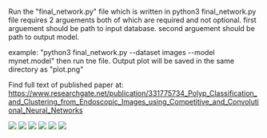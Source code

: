 Run the "final_network.py" file which is written in python3
final_network.py file requires 2 arguements both of which are required and not optional.
first arguement should be path to input database.
second arguement should be path to output model.

example: "python3 final_network.py --dataset images --model mynet.model"
then run tne file.
Output plot will be saved in the same directory as "plot.png"

Find full text of published paper at:
https://www.researchgate.net/publication/331775734_Polyp_Classification_and_Clustering_from_Endoscopic_Images_using_Competitive_and_Convolutional_Neural_Networks






<img src="RM/p1.JPG"  />
<img src="RM/p2.JPG"  />
<img src="RM/p3.JPG"  />
<img src="RM/p4.JPG"  />
<img src="RM/p5.JPG"  />
<img src="RM/p6.JPG"  />
